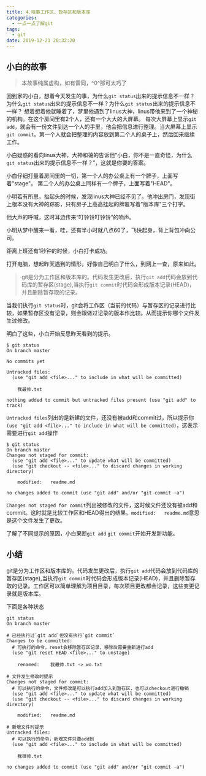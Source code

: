 ```yaml
---
title: 4.啥事工作区、暂存区和版本库
categories:
  - 一点一点了解git
tags:
  - git
date: 2019-12-21 20:32:20
---
```

## 小白的故事

> 本故事纯属虚构，如有雷同，^0^那可太巧了

回到家的小白，想着今天发生的事，为什么`git status`出来的提示信息不一样？为什么`git status`出来的提示信息不一样？为什么`git status`出来的提示信息不一样？
想着想着他就睡着了，梦里他遇到了linus大神，linus带他来到了一个神秘的机构。在这个房间里有2个人，还有一个大大的大屏幕。
每次大屏幕上显示`git add`，就会有一份文件到达一个人的手里，他会把信息进行整理。当大屏幕上显示`git commit`。第一个人就会把整理的内容放到第二个人的桌子上，然后回来继续工作。

小白疑惑的看向linus大神，大神和蔼的告诉他“小白，你不是一直奇怪，为什么`git status`出来的提示信息不一样？”，这就是你要的答案。

小白仔细打量着房间里的一切，第一个人的办公桌上有一个牌子，上面写着"stage"。
第二个人的办公桌上同样有一个牌子，上面写着"HEAD"。

小明若有所思，抬起头的时候，发现linus大神已经不见了。他冲出房门，发现街上根本没有大神的踪影，只有房子上高高挂起的牌匾写着"版本库"三个打字。

他大声的呼喊，这时耳边传来“叮铃铃叮铃铃”的响声。

小明从梦中醒来一看，哇，还有半小时就八点60了，飞快起身，背上背包冲向公司。

距离上班还有1秒钟的时候，小白打卡成功。

打开电脑，想起昨天遇到的情形，好像自己明白了什么，到网上一查，原来如此。

> git是分为工作区和版本库的。代码发生更改后，执行`git add`代码会放到代码库的暂存区(stage),当执行`git commit`时代码会形成版本记录(HEAD)，并且删除暂存取的记录。

当我们执行`git status`时，git会将工作区（当前的代码）与暂存区的记录进行比较，如果暂存区没有记录，则会跟做过记录的版本作比较。从而提示你哪个文件发生过修改。

明白了这些，小白开始反思昨天看到的提示。
```
$ git status
On branch master

No commits yet

Untracked files:
  (use "git add <file>..." to include in what will be committed)

	我最帅.txt

nothing added to commit but untracked files present (use "git add" to track)
```
`Untracked files`列出的是新建的文件，还没有被add和commit过，所以提示你`(use "git add <file>..." to include in what will be committed)`，这表示需要进行`git add`操作


```
$ git status
On branch master
Changes not staged for commit:
  (use "git add <file>..." to update what will be committed)
  (use "git checkout -- <file>..." to discard changes in working directory)

	modified:   readme.md

no changes added to commit (use "git add" and/or "git commit -a")
```
`Changes not staged for commit`列出被修改的文件，这时候文件还没有被add和commit。这时就是比较工作区和HEAD得出的结果。`modified:   readme.md`意思是这个文件发生了更改。

了解了不同提示的原因，小白果断`git add` `git commit`开始开发新功能。

## 小结
git是分为工作区和版本库的。代码发生更改后，执行`git add`代码会放到代码库的暂存区(stage),当执行`git commit`时代码会形成版本记录(HEAD)，并且删除暂存取的记录。工作区可以简单理解为项目目录，每次项目更改都会记录，这些变更记录就是版本库。

下面是各种状态

```
git status
On branch master

# 已经执行过`git add`但没有执行`git commit`
Changes to be committed:
  # 可执行的命令，reset会移除暂存区记录，移除后需要重新进行add
  (use "git reset HEAD <file>..." to unstage)

	renamed:    我最帅.txt -> wo.txt

# 文件发生修改时提示
Changes not staged for commit:
  # 可以执行的命令，文件修改是可以执行add加入到暂存区，也可以checkout进行撤销
  (use "git add <file>..." to update what will be committed)
  (use "git checkout -- <file>..." to discard changes in working directory)

	modified:   readme.md

# 新增文件时提示
Untracked files:
  # 可以执行的命令，新增文件只要add到
  (use "git add <file>..." to include in what will be committed)

	我很帅.txt

no changes added to commit (use "git add" and/or "git commit -a")

```
